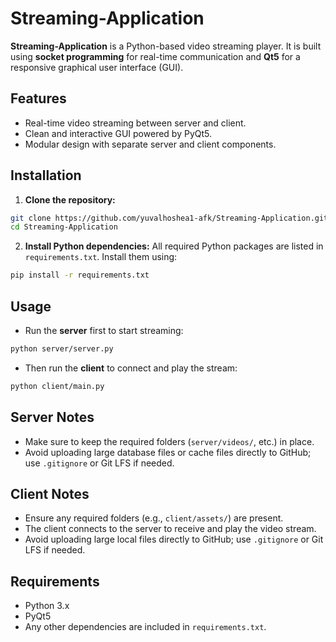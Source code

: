 # Streaming-Application

**Streaming-Application** is a Python-based video streaming player. It is built using **socket programming** for real-time communication and **Qt5** for a responsive graphical user interface (GUI).

## Features

* Real-time video streaming between server and client.
* Clean and interactive GUI powered by PyQt5.
* Modular design with separate server and client components.

## Installation

1. **Clone the repository:**

```bash
git clone https://github.com/yuvalhoshea1-afk/Streaming-Application.git
cd Streaming-Application
```

2. **Install Python dependencies:**
   All required Python packages are listed in `requirements.txt`. Install them using:

```bash
pip install -r requirements.txt
```

## Usage

* Run the **server** first to start streaming:

```bash
python server/server.py
```

* Then run the **client** to connect and play the stream:

```bash
python client/main.py
```

## Server Notes

* Make sure to keep the required folders (`server/videos/`, etc.) in place.
* Avoid uploading large database files or cache files directly to GitHub; use `.gitignore` or Git LFS if needed.

## Client Notes

* Ensure any required folders (e.g., `client/assets/`) are present.
* The client connects to the server to receive and play the video stream.
* Avoid uploading large local files directly to GitHub; use `.gitignore` or Git LFS if needed.

## Requirements

* Python 3.x
* PyQt5
* Any other dependencies are included in `requirements.txt`.
